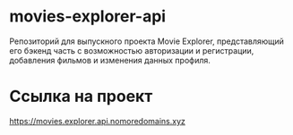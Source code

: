 # movies-explorer-api

Репозиторий для выпускного проекта Movie Explorer, представляющий его бэкенд часть с возможностью авторизации и регистрации, добавления фильмов и изменения данных профиля. 

# Ссылка на проект
 
https://movies.explorer.api.nomoredomains.xyz
